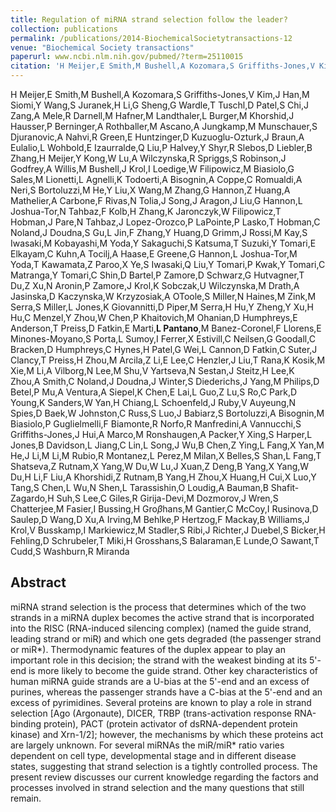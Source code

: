```yaml
---
title: Regulation of miRNA strand selection follow the leader?
collection: publications
permalink: /publications/2014-BiochemicalSocietytransactions-12
venue: "Biochemical Society transactions"
paperurl: www.ncbi.nlm.nih.gov/pubmed/?term=25110015
citation: 'H Meijer,E Smith,M Bushell,A Kozomara,S Griffiths-Jones,V Kim,J Han,M Siomi,Y Wang,S Juranek,H Li,G Sheng,G Wardle,T Tuschl,D Patel,S Chi,J Zang,A Mele,R Darnell,M Hafner,M Landthaler,L Burger,M Khorshid,J Hausser,P Berninger,A Rothballer,M Ascano,A Jungkamp,M Munschauer,S Djuranovic,A Nahvi,R Green,E Huntzinger,D Kuzuoglu-Ozturk,J Braun,A Eulalio,L Wohbold,E Izaurralde,Q Liu,P Halvey,Y Shyr,R Slebos,D Liebler,B Zhang,H Meijer,Y Kong,W Lu,A Wilczynska,R Spriggs,S Robinson,J Godfrey,A Willis,M Bushell,J Krol,I Loedige,W Filipowicz,M Biasiolo,G Sales,M Lionetti,L Agnelli,K Todoerti,A Bisognin,A Coppe,C Romualdi,A Neri,S Bortoluzzi,M He,Y Liu,X Wang,M Zhang,G Hannon,Z Huang,A Mathelier,A Carbone,F Rivas,N Tolia,J Song,J Aragon,J Liu,G Hannon,L Joshua-Tor,N Tahbaz,F Kolb,H Zhang,K Jaronczyk,W Filipowicz,T Hobman,J Pare,N Tahbaz,J Lopez-Orozco,P LaPointe,P Lasko,T Hobman,C Noland,J Doudna,S Gu,L Jin,F Zhang,Y Huang,D Grimm,J Rossi,M Kay,S Iwasaki,M Kobayashi,M Yoda,Y Sakaguchi,S Katsuma,T Suzuki,Y Tomari,E Elkayam,C Kuhn,A Tocilj,A Haase,E Greene,G Hannon,L Joshua-Tor,M Yoda,T Kawamata,Z Paroo,X Ye,S Iwasaki,Q Liu,Y Tomari,P Kwak,Y Tomari,C Matranga,Y Tomari,C Shin,D Bartel,P Zamore,D Schwarz,G Hutvagner,T Du,Z Xu,N Aronin,P Zamore,J Krol,K Sobczak,U Wilczynska,M Drath,A Jasinska,D Kaczynska,W Krzyzosiak,A OToole,S Miller,N Haines,M Zink,M Serra,S Miller,L Jones,K Giovannitti,D Piper,M Serra,H Hu,Y Zheng,Y Xu,H Hu,C Menzel,Y Zhou,W Chen,P Khaitovich,M Ohanian,D Humphreys,E Anderson,T Preiss,D Fatkin,E Marti,**L Pantano**,M Banez-Coronel,F Llorens,E Minones-Moyano,S Porta,L Sumoy,I Ferrer,X Estivill,C Neilsen,G Goodall,C Bracken,D Humphreys,C Hynes,H Patel,G Wei,L Cannon,D Fatkin,C Suter,J Clancy,T Preiss,H Zhou,M Arcila,Z Li,E Lee,C Henzler,J Liu,T Rana,K Kosik,M Xie,M Li,A Vilborg,N Lee,M Shu,V Yartseva,N Sestan,J Steitz,H Lee,K Zhou,A Smith,C Noland,J Doudna,J Winter,S Diederichs,J Yang,M Philips,D Betel,P Mu,A Ventura,A Siepel,K Chen,E Lai,L Guo,Z Lu,S Ro,C Park,D Young,K Sanders,W Yan,H Chiang,L Schoenfeld,J Ruby,V Auyeung,N Spies,D Baek,W Johnston,C Russ,S Luo,J Babiarz,S Bortoluzzi,A Bisognin,M Biasiolo,P Guglielmelli,F Biamonte,R Norfo,R Manfredini,A Vannucchi,S Griffiths-Jones,J Hui,A Marco,M Ronshaugen,A Packer,Y Xing,S Harper,L Jones,B Davidson,L Jiang,C Lin,L Song,J Wu,B Chen,Z Ying,L Fang,X Yan,M He,J Li,M Li,M Rubio,R Montanez,L Perez,M Milan,X Belles,S Shan,L Fang,T Shatseva,Z Rutnam,X Yang,W Du,W Lu,J Xuan,Z Deng,B Yang,X Yang,W Du,H Li,F Liu,A Khorshidi,Z Rutnam,B Yang,H Zhou,X Huang,H Cui,X Luo,Y Tang,S Chen,L Wu,N Shen,L Tarassishin,O Loudig,A Bauman,B Shafit-Zagardo,H Suh,S Lee,C Giles,R Girija-Devi,M Dozmorov,J Wren,S Chatterjee,M Fasier,I Bussing,H Gro$\beta$hans,M Gantier,C McCoy,I Rusinova,D Saulep,D Wang,D Xu,A Irving,M Behlke,P Hertzog,F Mackay,B Williams,J Krol,V Busskamp,I Markiewicz,M Stadler,S Ribi,J Richter,J Duebel,S Bicker,H Fehling,D Schrubeler,T Miki,H Grosshans,S Balaraman,E Lunde,O Sawant,T Cudd,S Washburn,R Miranda (2014) Regulation of miRNA strand selection follow the leader? <i>Biochemical Society transactions</i>'
---
```


H Meijer,E Smith,M Bushell,A Kozomara,S Griffiths-Jones,V Kim,J Han,M Siomi,Y Wang,S Juranek,H Li,G Sheng,G Wardle,T Tuschl,D Patel,S Chi,J Zang,A Mele,R Darnell,M Hafner,M Landthaler,L Burger,M Khorshid,J Hausser,P Berninger,A Rothballer,M Ascano,A Jungkamp,M Munschauer,S Djuranovic,A Nahvi,R Green,E Huntzinger,D Kuzuoglu-Ozturk,J Braun,A Eulalio,L Wohbold,E Izaurralde,Q Liu,P Halvey,Y Shyr,R Slebos,D Liebler,B Zhang,H Meijer,Y Kong,W Lu,A Wilczynska,R Spriggs,S Robinson,J Godfrey,A Willis,M Bushell,J Krol,I Loedige,W Filipowicz,M Biasiolo,G Sales,M Lionetti,L Agnelli,K Todoerti,A Bisognin,A Coppe,C Romualdi,A Neri,S Bortoluzzi,M He,Y Liu,X Wang,M Zhang,G Hannon,Z Huang,A Mathelier,A Carbone,F Rivas,N Tolia,J Song,J Aragon,J Liu,G Hannon,L Joshua-Tor,N Tahbaz,F Kolb,H Zhang,K Jaronczyk,W Filipowicz,T Hobman,J Pare,N Tahbaz,J Lopez-Orozco,P LaPointe,P Lasko,T Hobman,C Noland,J Doudna,S Gu,L Jin,F Zhang,Y Huang,D Grimm,J Rossi,M Kay,S Iwasaki,M Kobayashi,M Yoda,Y Sakaguchi,S Katsuma,T Suzuki,Y Tomari,E Elkayam,C Kuhn,A Tocilj,A Haase,E Greene,G Hannon,L Joshua-Tor,M Yoda,T Kawamata,Z Paroo,X Ye,S Iwasaki,Q Liu,Y Tomari,P Kwak,Y Tomari,C Matranga,Y Tomari,C Shin,D Bartel,P Zamore,D Schwarz,G Hutvagner,T Du,Z Xu,N Aronin,P Zamore,J Krol,K Sobczak,U Wilczynska,M Drath,A Jasinska,D Kaczynska,W Krzyzosiak,A OToole,S Miller,N Haines,M Zink,M Serra,S Miller,L Jones,K Giovannitti,D Piper,M Serra,H Hu,Y Zheng,Y Xu,H Hu,C Menzel,Y Zhou,W Chen,P Khaitovich,M Ohanian,D Humphreys,E Anderson,T Preiss,D Fatkin,E Marti,**L Pantano**,M Banez-Coronel,F Llorens,E Minones-Moyano,S Porta,L Sumoy,I Ferrer,X Estivill,C Neilsen,G Goodall,C Bracken,D Humphreys,C Hynes,H Patel,G Wei,L Cannon,D Fatkin,C Suter,J Clancy,T Preiss,H Zhou,M Arcila,Z Li,E Lee,C Henzler,J Liu,T Rana,K Kosik,M Xie,M Li,A Vilborg,N Lee,M Shu,V Yartseva,N Sestan,J Steitz,H Lee,K Zhou,A Smith,C Noland,J Doudna,J Winter,S Diederichs,J Yang,M Philips,D Betel,P Mu,A Ventura,A Siepel,K Chen,E Lai,L Guo,Z Lu,S Ro,C Park,D Young,K Sanders,W Yan,H Chiang,L Schoenfeld,J Ruby,V Auyeung,N Spies,D Baek,W Johnston,C Russ,S Luo,J Babiarz,S Bortoluzzi,A Bisognin,M Biasiolo,P Guglielmelli,F Biamonte,R Norfo,R Manfredini,A Vannucchi,S Griffiths-Jones,J Hui,A Marco,M Ronshaugen,A Packer,Y Xing,S Harper,L Jones,B Davidson,L Jiang,C Lin,L Song,J Wu,B Chen,Z Ying,L Fang,X Yan,M He,J Li,M Li,M Rubio,R Montanez,L Perez,M Milan,X Belles,S Shan,L Fang,T Shatseva,Z Rutnam,X Yang,W Du,W Lu,J Xuan,Z Deng,B Yang,X Yang,W Du,H Li,F Liu,A Khorshidi,Z Rutnam,B Yang,H Zhou,X Huang,H Cui,X Luo,Y Tang,S Chen,L Wu,N Shen,L Tarassishin,O Loudig,A Bauman,B Shafit-Zagardo,H Suh,S Lee,C Giles,R Girija-Devi,M Dozmorov,J Wren,S Chatterjee,M Fasier,I Bussing,H Gro$\beta$hans,M Gantier,C McCoy,I Rusinova,D Saulep,D Wang,D Xu,A Irving,M Behlke,P Hertzog,F Mackay,B Williams,J Krol,V Busskamp,I Markiewicz,M Stadler,S Ribi,J Richter,J Duebel,S Bicker,H Fehling,D Schrubeler,T Miki,H Grosshans,S Balaraman,E Lunde,O Sawant,T Cudd,S Washburn,R Miranda
## Abstract
miRNA strand selection is the process that determines which of the two strands in a miRNA duplex becomes the active strand that is incorporated into the RISC (RNA-induced silencing complex) (named the guide strand, leading strand or miR) and which one gets degraded (the passenger strand or miR*). Thermodynamic features of the duplex appear to play an important role in this decision; the strand with the weakest binding at its 5'-end is more likely to become the guide strand. Other key characteristics of human miRNA guide strands are a U-bias at the 5'-end and an excess of purines, whereas the passenger strands have a C-bias at the 5'-end and an excess of pyrimidines. Several proteins are known to play a role in strand selection [Ago (Argonaute), DICER, TRBP (trans-activation response RNA-binding protein), PACT (protein activator of dsRNA-dependent protein kinase) and Xrn-1/2]; however, the mechanisms by which these proteins act are largely unknown. For several miRNAs the miR/miR* ratio varies dependent on cell type, developmental stage and in different disease states, suggesting that strand selection is a tightly controlled process. The present review discusses our current knowledge regarding the factors and processes involved in strand selection and the many questions that still remain.
